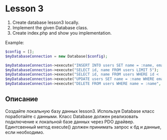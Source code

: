 # Lesson 3
1) Create database lesson3 locally.
2) Implement the given Database class.
3) Create index.php and show you implementation.

Example:
```php
$config = [];
$myDatabaseConnection = new Database($config);

$myDatabaseConnection->execute("INSERT INTO users SET name = :name, email = :email", [':name' => 'max', ':email' = 'test@gmail.com']);
$myDatabaseConnection->execute("SELECT id, name FROM users LIMIT 5");
$myDatabaseConnection->execute("SELECT id, name FROM users WHERE id < :id LIMIT 2", [':id' => 10]);
$myDatabaseConnection->execute("UPDATE users SET name = :name WHERE email = :email", [':name' => 'xam', ':email' = 'test@gmail.com']);
$myDatabaseConnection->execute("DELETE FROM users WHERE name = :name", [':name' => 'xam']);
```

## Описание
Создайте локальную базу данных lesson3.
Используя Database класс поработайте с данными.
Класс Database должен реализовать подключение к локальной базе данных через PDO драйвер.
Единтсвенный метод execute() должен принимать запрос к бд и данные, если необходимо.
